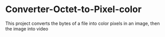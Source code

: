 # Converter-Octet-to-Pixel-color
This project converts the bytes of a file into color pixels in an image, then the image into video
